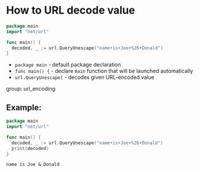 # How to URL decode value

```go
package main
import "net/url"

func main() {
  decoded, _ := url.QueryUnescape("name+is+Joe+%26+Donald")
}
```

- `package main` - default package declaration
- `func main() {` - declare `main` function that will be launched automatically
- `url.QueryUnescape(` - decodes given URL-encoded value

group: url_encoding

## Example: 
```go
package main
import "net/url"

func main() {
  decoded, _ := url.QueryUnescape("name+is+Joe+%26+Donald")
  print(decoded)
}
```
```
name is Joe & Donald
```

